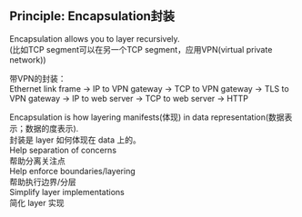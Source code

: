 ## Principle: Encapsulation封装

Encapsulation allows you to layer recursively.  
(比如TCP segment可以在另一个TCP segment，应用VPN(virtual private network))

带VPN的封装：  
Ethernet link frame → IP to VPN gateway → TCP to VPN gateway → TLS to VPN gateway → IP to web server → TCP to web server → HTTP


Encapsulation is how layering manifests(体现) in data representation(数据表示；数据的度表示).  
封装是 layer 如何体现在 data 上的。   
Help separation of concerns  
帮助分离关注点  
Help enforce boundaries/layering  
帮助执行边界/分层  
Simplify layer implementations  
简化 layer 实现


